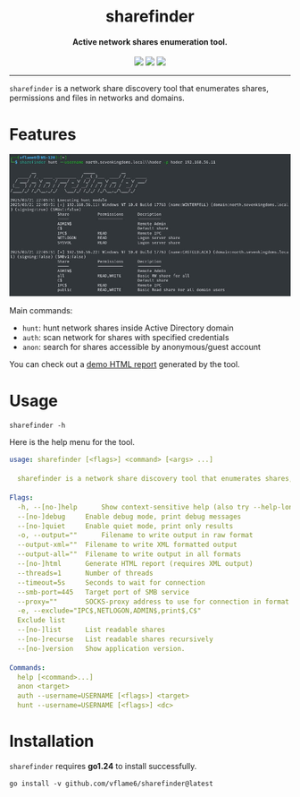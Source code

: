 <h1 align="center">
  sharefinder
</h1>

<h4 align="center">Active network shares enumeration tool.</h4>

<p align="center">
<a href="https://goreportcard.com/report/github.com/vflame6/sharefinder" target="_blank"><img src="https://goreportcard.com/badge/github.com/vflame6/sharefinder"></a>
<a href="https://github.com/vflame6/sharefinder/issues"><img src="https://img.shields.io/badge/contributions-welcome-brightgreen.svg?style=flat"></a>
<a href="https://github.com/vflame6/sharefinder/releases"><img src="https://img.shields.io/github/release/vflame6/sharefinder"></a>
</p>

---

`sharefinder` is a network share discovery tool that enumerates shares, permissions and files in networks and domains.

# Features

![sharefinder](static/sharefinder_demo.jpg)

Main commands:

- `hunt`: hunt network shares inside Active Directory domain
- `auth`: scan network for shares with specified credentials
- `anon`: search for shares accessible by anonymous/guest account

You can check out a [demo HTML report](https://maksimradaev.com/download/sharefinder_demo_report.html) generated by the tool.

# Usage

```shell
sharefinder -h
```

Here is the help menu for the tool.

```yaml
usage: sharefinder [<flags>] <command> [<args> ...]

  sharefinder is a network share discovery tool that enumerates shares, permissions and files in networks and domains.

Flags:
  -h, --[no-]help      Show context-sensitive help (also try --help-long and --help-man).
  --[no-]debug     Enable debug mode, print debug messages
  --[no-]quiet     Enable quiet mode, print only results
  -o, --output=""      Filename to write output in raw format
  --output-xml=""  Filename to write XML formatted output
  --output-all=""  Filename to write output in all formats
  --[no-]html      Generate HTML report (requires XML output)
  --threads=1      Number of threads
  --timeout=5s     Seconds to wait for connection
  --smb-port=445   Target port of SMB service
  --proxy=""       SOCKS-proxy address to use for connection in format IP:PORT
  -e, --exclude="IPC$,NETLOGON,ADMIN$,print$,C$"
  Exclude list
  --[no-]list      List readable shares
  --[no-]recurse   List readable shares recursively
  --[no-]version   Show application version.

Commands:
  help [<command>...]
  anon <target>
  auth --username=USERNAME [<flags>] <target>
  hunt --username=USERNAME [<flags>] <dc>
```

# Installation

`sharefinder` requires **go1.24** to install successfully.

```shell
go install -v github.com/vflame6/sharefinder@latest
```
